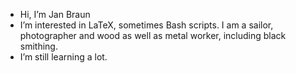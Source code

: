 - Hi, I’m Jan Braun
- I’m interested in LaTeX, sometimes Bash scripts.  I am a sailor, photographer and wood as well as metal worker, including black smithing.
- I’m still learning a lot.

<!---
titanic-jb/titanic-jb is a ✨ special ✨ repository because its `README.md` (this file) appears on your GitHub profile.
You can click the Preview link to take a look at your changes.
--->
